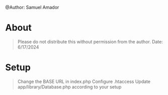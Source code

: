 @Author: Samuel Amador

# About 

> Please do not distribute this without permission from the author.
> Date: 6/17/2024

# Setup

> Change the BASE URL in index.php
> Configure .htaccess
> Update app/library/Database.php according to your setup